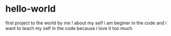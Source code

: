 # hello-world
first project to the world by me ! 
about my self i am beginer in the code and i want to teach my self in the code because i love it too much 
